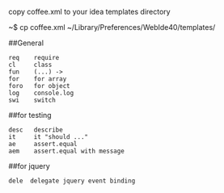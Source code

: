 
copy coffee.xml to your idea templates directory

~$ cp coffee.xml ~/Library/Preferences/WebIde40/templates/

##General
 
    req    require
    cl     class
    fun    (...) ->
    for    for array
    foro   for object
    log    console.log
    swi    switch

##for testing 

    desc   describe
    it     it "should ..."
    ae     assert.equal
    aem    assert.equal with message


##for jquery

    dele  delegate jquery event binding

 
